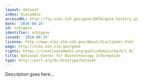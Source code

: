 ```yaml
---
layout: dataset
index: biocaddie
accessURL: http://ftp.ncbi.nih.gov/gene/DATA/gene_history.gz
date: '2016-08-25'
id: ncbigene
identifier: ncbigene
issued: '2016-08-25'
license: http://www.ncbi.nlm.nih.gov/About/disclaimer.html
page: http://ncbi.nih.nlm.gov/gene
rights: https://creativecommons.org/publicdomain/mark/1.0/
title: National Center for Biotechnology Information
type: http://purl.org/dc/dcmitype/Dataset
---
```


Description goes here...